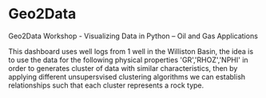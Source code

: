 # Geo2Data
Geo2Data Workshop - Visualizing Data in Python – Oil and Gas Applications

This dashboard uses well logs from 1 well in the Williston Basin, the idea is to use the data for the following physical properties 'GR','RHOZ','NPHI' in order to generates cluster of data 
with similar characteristics, then by applying different unsupersvised clustering algorithms we can establish relationships such that each cluster represents a rock type.
